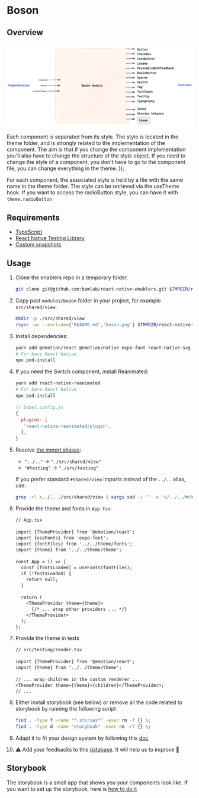 # Boson

## Overview

![](./boson.png)

Each component is separated from its style. The style is located in the theme folder, and is strongly related to the implementation of the component. The aim is that if you change the component implementation you'll also have to change the structure of the style object. If you need to change the style of a component, you don't have to go to the component file, you can change everything in the theme.
});

For each component, the associated style is held by a file with the same name in the theme folder. The style can be retrieved via the useTheme hook. If you want to access the radioButton style, you can have it with `theme.radioButton`

## Requirements

- [TypeScript](../../../../bootstrap-docs/gestures/typescript/typescript.md)
- [React Native Testing Library](../../../../bootstrap-docs/gestures/test/testing-library-react-native/testing-library-react-native.md)
- [Custom snapshots](../../../../bootstrap-docs/gestures/test/custom-snapshots.md)

## Usage

1. Clone the enablers repo in a temporary folder.

   ```bash
   git clone git@github.com:bamlab/react-native-enablers.git $TMPDIR/react-native-enablers
   ```

1. Copy past `modules/boson` folder in your project, for example `src/shared/view`.

   ```bash
   mkdir -p ./src/shared/view
   rsync -av --exclude={'README.md','boson.png'} $TMPDIR/react-native-enablers/warehouse/src/modules/boson/ ./src/shared/view
   ```

1. Install dependencies:

   ```bash
   yarn add @emotion/react @emotion/native expo-font react-native-svg
   # For bare React Native
   npx pod-install
   ```

1. If you need the Switch component, install Reanimated:

   ```bash
   yarn add react-native-reanimated
   # For bare React Native
   npx pod-install
   ```

   ```js
   // babel.config.js
   {
     plugins: [
      'react-native-reanimated/plugin',
     ],
   }
   ```

1. Resolve [the import aliases](../../../../bootstrap-docs/gestures/imports/options/path_aliases.md):

   - `"../.."` → `"./src/shared/view"`
   - `"#testing"` → `"./src/testing"`

   If you prefer standard `#shared/view` imports instead of the `../..` alias, use:

   ```bash
   grep -rl \../.. ./src/shared/view | xargs sed -i '' -e 's/../../#shared\/view/g'
   ```

1. Provide the theme and fonts in `App.tsx`:

   ```tsx
   // App.tsx

   import {ThemeProvider} from '@emotion/react';
   import {useFonts} from 'expo-font';
   import {fontFiles} from '../../theme/fonts';
   import {theme} from '../../theme/theme';

   const App = () => {
     const [fontsLoaded] = useFonts(fontFiles);
     if (!fontsLoaded) {
       return null;
     }

     return (
       <ThemeProvider theme={theme}>
         {/* ... wrap other providers ... */}
       </ThemeProvider>
     );
   };
   ```

1. Provide the theme in tests

   ```tsx
   // src/testing/render.tsx

   import {ThemeProvider} from '@emotion/react';
   import {theme} from '../../theme/theme';

   // ... wrap children in the custom renderer ...
   <ThemeProvider theme={theme}>{children}</ThemeProvider>;
   // ...
   ```

1. Either install storybook (see below) or remove all the code related to storybook by running the following script

   ```bash
   find . -type f -name "*.stories*" -exec rm -f {} \;
   find . -type d -name "storybook" -exec rm -rf {} \;
   ```

1. Adapt it to fit your design system by following this [doc](./docs/adaptBoson.md)

1. ⚠️ Add your feedbacks to this [database](https://www.notion.so/m33/469e439795494c498cde0fe85d244423?v=6e50f09283434d01a11654887206da6c). It will help us to improve 🙏

## Storybook

The storybook is a small app that shows you your components look like. If you want to set up the storybook, here is [how to do it](../../../../bootstrap-docs/gestures/storybook/storybook.md)
